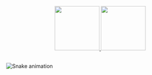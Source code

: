 <div align="center">
  <a href="https://github.com/MEduardaGoes">
    <img height="120em" src="https://github-readme-stats-sigma-five.vercel.app/api?username=MEduardaGoes&show_icons=true&theme=dracula&include_all_commits=true&count_private=true"/>
    <img height="120em" src="https://github-readme-stats-sigma-five.vercel.app/api/top-langs/?username=MEduardaGoes&layout=compact&langs_count=7&theme=dracula"/>
  </a>
</div>

<div style="display: inline_block"><br>

![Snake animation](https://github.com/MEduardaGoes/MEduardaGoes/blob/output/github-contribution-grid-snake.svg)

</div>
